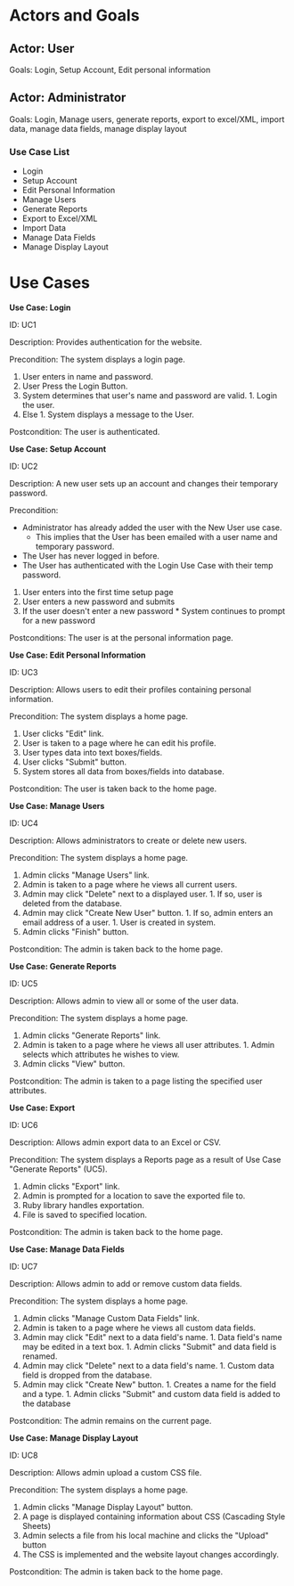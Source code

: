# Actors and Goals #

## Actor: User ##
Goals: Login, Setup Account, Edit personal information

## Actor: Administrator ##
Goals: Login, Manage users, generate reports, export to excel/XML, import data, manage data fields, manage display layout

### Use Case List ###
  * Login
  * Setup Account
  * Edit Personal Information
  * Manage Users
  * Generate Reports
  * Export to Excel/XML
  * Import Data
  * Manage Data Fields
  * Manage Display Layout

# Use Cases #
**Use Case: Login**

ID: UC1

Description: Provides authentication for the website.

Precondition: The system displays a login page.

  1. User enters in name and password.
  1. User Press the Login Button.
  1. System determines that user's name and password are valid.
    1. Login the user.
  1. Else
    1. System displays a message to the User.

Postcondition: The user is authenticated.


**Use Case: Setup Account**

ID: UC2

Description: A new user sets up an account and changes their temporary password.

Precondition:
  * Administrator has already added the user with the New User use case.
    * This implies that the User has been emailed with a user name and temporary password.
  * The User has never logged in before.
  * The User has authenticated with the Login Use Case with their temp password.

  1. User enters into the first time setup page
  1. User enters a new password and submits
  1. If the user doesn't enter a new password
    * System continues to prompt for a new password


Postconditions: The user is at the personal information page.


**Use Case: Edit Personal Information**

ID: UC3

Description: Allows users to edit their profiles containing personal information.

Precondition: The system displays a home page.

  1. User clicks "Edit" link.
  1. User is taken to a page where he can edit his profile.
  1. User types data into text boxes/fields.
  1. User clicks "Submit" button.
  1. System stores all data from boxes/fields into database.

Postcondition: The user is taken back to the home page.




**Use Case: Manage Users**

ID: UC4

Description: Allows administrators to create or delete new users.

Precondition: The system displays a home page.

  1. Admin clicks "Manage Users" link.
  1. Admin is taken to a page where he views all current users.
  1. Admin may click "Delete" next to a displayed user.
    1. If so, user is deleted from the database.
  1. Admin may click "Create New User" button.
    1. If so, admin enters an email address of a user.
    1. User is created in system.
  1. Admin clicks "Finish" button.

Postcondition: The admin is taken back to the home page.



**Use Case: Generate Reports**

ID: UC5

Description: Allows admin to view all or some of the user data.

Precondition: The system displays a home page.

  1. Admin clicks "Generate Reports" link.
  1. Admin is taken to a page where he views all user attributes.
    1. Admin selects which attributes he wishes to view.
  1. Admin clicks "View" button.

Postcondition: The admin is taken to a page listing the specified user attributes.



**Use Case: Export**

ID: UC6

Description: Allows admin export data to an Excel or CSV.

Precondition: The system displays a Reports page as a result of Use Case "Generate Reports" (UC5).

  1. Admin clicks "Export" link.
  1. Admin is prompted for a location to save the exported file to.
  1. Ruby library handles exportation.
  1. File is saved to specified location.

Postcondition: The admin is taken back to the home page.



**Use Case: Manage Data Fields**

ID: UC7

Description: Allows admin to add or remove custom data fields.

Precondition: The system displays a home page.

  1. Admin clicks "Manage Custom Data Fields" link.
  1. Admin is taken to a page where he views all custom data fields.
  1. Admin may click "Edit" next to a data field's name.
    1. Data field's name may be edited in a text box.
    1. Admin clicks "Submit" and data field is renamed.
  1. Admin may click "Delete" next to a data field's name.
    1. Custom data field is dropped from the database.
  1. Admin may click "Create New" button.
    1. Creates a name for the field and a type.
    1. Admin clicks "Submit" and custom data field is added to the database

Postcondition: The admin remains on the current page.



**Use Case: Manage Display Layout**

ID: UC8

Description: Allows admin upload a custom CSS file.

Precondition: The system displays a home page.

  1. Admin clicks "Manage Display Layout" button.
  1. A page is displayed containing information about CSS (Cascading Style Sheets)
  1. Admin selects a file from his local machine and clicks the "Upload" button
  1. The CSS is implemented and the website layout changes accordingly.

Postcondition: The admin is taken back to the home page.